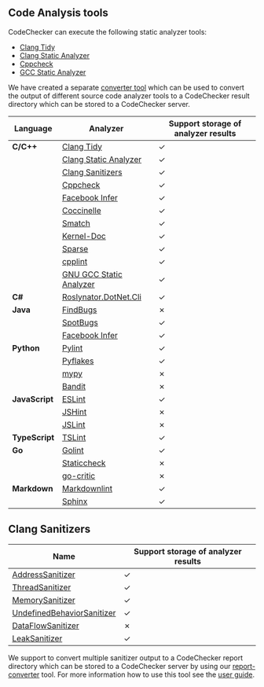 ## Code Analysis tools
CodeChecker can execute the following static analyzer tools:

- [Clang Tidy](https://clang.llvm.org/extra/clang-tidy/)
- [Clang Static Analyzer](https://clang-analyzer.llvm.org/)
- [Cppcheck](https://cppcheck.sourceforge.io/)
- [GCC Static Analyzer](https://gcc.gnu.org/wiki/StaticAnalyzer)

We have created a separate [converter tool](/tools/report-converter) which
can be used to convert the output of different source code analyzer tools to a
CodeChecker result directory which can be stored to a CodeChecker server.

| Language       | Analyzer     | Support storage of analyzer results |
| -------------- |--------------|---------------------|
| **C/C++**      | [Clang Tidy](https://clang.llvm.org/extra/clang-tidy/)  | ✓ |
|                | [Clang Static Analyzer](https://clang-analyzer.llvm.org/)    | ✓ |
|                | [Clang Sanitizers](#clang-sanitizers)    | ✓ |
|                | [Cppcheck](/docs/tools/report-converter.md#cppcheck)    | ✓ |
|                | [Facebook Infer](/docs/tools/report-converter.md#facebook-infer)    | ✓ |
|                | [Coccinelle](/docs/tools/report-converter.md#coccinelle)   | ✓ |
|                | [Smatch](/docs/tools/report-converter.md#smatch)   | ✓ |
|                | [Kernel-Doc](/docs/tools/report-converter.md#kernel-doc)   | ✓ |
|                | [Sparse](/docs/tools/report-converter.md#sparse)   | ✓ |
|                | [cpplint](/docs/tools/report-converter.md#cpplint)   | ✓ |
|                | [GNU GCC Static Analyzer](/docs/tools/report-converter.md#gcc)   | ✓ |
| **C#**         | [Roslynator.DotNet.Cli](/docs/tools/report-converter.md#roslynatordotnetcli)  | ✓ |
| **Java**       | [FindBugs](http://findbugs.sourceforge.net/)    | ✗ |
|                | [SpotBugs](/docs/tools/report-converter.md#spotbugs)    | ✓ |
|                | [Facebook Infer](/docs/tools/report-converter.md#facebook-infer)    | ✓ |
| **Python**     | [Pylint](/docs/tools/report-converter.md#pylint)    | ✓ |
|                | [Pyflakes](/docs/tools/report-converter.md#pyflakes)    | ✓ |
|                | [mypy](http://mypy-lang.org/)    | ✗ |
|                | [Bandit](https://github.com/PyCQA/bandit)    | ✗ |
| **JavaScript** | [ESLint](https://eslint.org/)    | ✓ |
|                | [JSHint](https://jshint.com/)    | ✗ |
|                | [JSLint](https://jslint.com/)    | ✗ |
| **TypeScript** | [TSLint](/docs/tools/report-converter.md#tslint)    | ✓ |
| **Go**         | [Golint](/docs/tools/report-converter.md#golint)    | ✓ |
|                | [Staticcheck](https://staticcheck.io/)    | ✗ |
|                | [go-critic](https://github.com/go-critic/go-critic)    | ✗ |
| **Markdown**   | [Markdownlint](https://github.com/markdownlint/markdownlint)    | ✓ |
|                | [Sphinx](https://github.com/sphinx-doc/sphinx)    | ✓ |

## Clang Sanitizers
| Name         | Support storage of analyzer results |
|--------------|---------------------|
| [AddressSanitizer](https://clang.llvm.org/docs/AddressSanitizer.html)    | ✓ |
| [ThreadSanitizer](https://clang.llvm.org/docs/ThreadSanitizer.html)    | ✓ |
| [MemorySanitizer](https://clang.llvm.org/docs/MemorySanitizer.html)    | ✓ |
| [UndefinedBehaviorSanitizer](https://clang.llvm.org/docs/UndefinedBehaviorSanitizer.html)    | ✓ |
| [DataFlowSanitizer](https://clang.llvm.org/docs/DataFlowSanitizer.html)    | ✗ |
| [LeakSanitizer](https://clang.llvm.org/docs/LeakSanitizer.html)    | ✓ |

We support to convert multiple sanitizer output to a CodeChecker report
directory which can be stored to a CodeChecker server by using our
[report-converter](/tools/report-converter) tool. For more information how to
use this tool see the [user guide](/docs/tools/report-converter.md).
